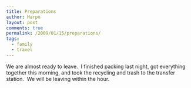 ```yaml
---
title: Preparations
author: Harpo
layout: post
comments: true
permalink: /2009/01/15/preparations/
tags:
  - family
  - travel
---
```

We are almost ready to leave.  I finished packing last night, got everything together this morning, and took the recycling and trash to the transfer station.  We will be leaving within the hour.